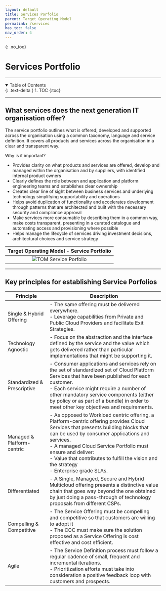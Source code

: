 ```yaml
---
layout: default
title: Services Porfolio
parent: Target Operating Model
permalink: /services
has_toc: false
nav_order: 4
---
```

{: .no_toc}
# Services Portfolio

---

<details open markdown="block">
  <summary>
    Table of Contents
  </summary>
  {: .text-delta }
1. TOC
{:toc}
</details> 

---


## What services does the next generation IT organisation offer?
The service portfolio outlines what is offered, developed and supported across the organisation using a common taxonomy, language and service definition. It covers all products and services across the organisation in a clear and transparent way.

Why is it important?
-    Provides clarity on what products and services are offered, develop and managed within the organisation and by suppliers, with identified internal product owners
-    Clearly defines the role between and application and platform engineering teams and establishes clear ownership
-    Creates clear line of sight between business services and underlying technology simplifying supportability and operations
-    Helps avoid duplication of functionality and accelerates development through patterns that are architected and built with the necessary security and compliance approval
-    Make services more consumable by describing them in a common way, make costs transparent, presenting in a curated catalogue and automating access and provisioning where possible
-    Helps manage the lifecycle of services driving investment decisions, architectural choices and service strategy

| Target Operating Model - Service Portfolio |
| :-: |
| ![TOM Service Porfolio](../resources/tom-service-levels.png) |

---

## Key principles for establishing Service Porfolios

| Principle                   | Description       |
| --------------------------- | -------------------------- |
| Single & Hybrid Offering    | - The same offering must be delivered everywhere.<BR>- Leverage capabilities from Private and Public Cloud Providers and facilitate Exit Strategies.                  |
| Technology Agnostic         | - Focus on the abstraction and the interface defined by the service and the value which gets delivered rather than particular implementations that might be supporting it.                                                                              |
| Standardized & Prescriptive | - Consumer applications and services rely on the set of standardized set of Cloud Platform Services that have been published for each customer.<BR>- Each service might require a number of other mandatory service components (either by policy or as part of a bundle) in order to meet other key objectives and requirements.                |
| Managed & Platform-centric  | - As opposed to Workload centric offering, a Platform-centric offering provides Cloud Services that presents building blocks that can be used by consumer applications and services.<BR>- A managed Cloud Service Portfolio must ensure and deliver:<BR> - Value that contributes to fulfill the vision and the strategy<BR> - Enterprise grade SLAs. |
| Differentiated              | - A Single, Managed, Secure and Hybrid Multicloud offering presents a distinctive value chain that goes way beyond the one obtained by just doing a pass-through of technology proposals from different CSPs.                                           |
| Compelling & Competitive    | - The Service Offering must be compelling and competitive so that customers are willing to adopt it<BR> - The CCC must make sure the solution proposed as a Service Offering is cost effective and cost efficient.                                          |
| Agile                       | - The Service Definition process must follow a regular cadence of small, frequent and incremental iterations.<BR> - Prioritization efforts must take into consideration a positive feedback loop with customers and prospects.|
